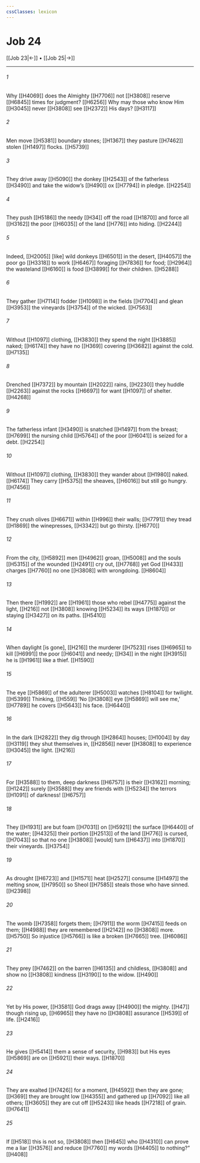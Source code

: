 ```yaml
---
cssClasses: lexicon
---
```


# Job 24

[[Job 23|←]] • [[Job 25|→]]

---

###### 1
Why [[H4069]] does the Almighty [[H7706]] not [[H3808]] reserve [[H6845]] times for judgment? [[H6256]] Why may those who know Him [[H3045]] never [[H3808]] see [[H2372]] His days? [[H3117]]

###### 2
Men move [[H5381]] boundary stones; [[H1367]] they pasture [[H7462]] stolen [[H1497]] flocks. [[H5739]]

###### 3
They drive away [[H5090]] the donkey [[H2543]] of the fatherless [[H3490]] and take the widow’s [[H490]] ox [[H7794]] in pledge. [[H2254]]

###### 4
They push [[H5186]] the needy [[H34]] off the road [[H1870]] and force all [[H3162]] the poor [[H6035]] of the land [[H776]] into hiding. [[H2244]]

###### 5
Indeed, [[H2005]] [like] wild donkeys [[H6501]] in the desert, [[H4057]] the poor go [[H3318]] to work [[H6467]] foraging [[H7836]] for food; [[H2964]] the wasteland [[H6160]] is food [[H3899]] for their children. [[H5288]]

###### 6
They gather [[H7114]] fodder [[H1098]] in the fields [[H7704]] and glean [[H3953]] the vineyards [[H3754]] of the wicked. [[H7563]]

###### 7
Without [[H1097]] clothing, [[H3830]] they spend the night [[H3885]] naked; [[H6174]] they have no [[H369]] covering [[H3682]] against the cold. [[H7135]]

###### 8
Drenched [[H7372]] by mountain [[H2022]] rains, [[H2230]] they huddle [[H2263]] against the rocks [[H6697]] for want [[H1097]] of shelter. [[H4268]]

###### 9
The fatherless infant [[H3490]] is snatched [[H1497]] from the breast; [[H7699]] the nursing child [[H5764]] of the poor [[H6041]] is seized for a debt. [[H2254]]

###### 10
Without [[H1097]] clothing, [[H3830]] they wander about [[H1980]] naked. [[H6174]] They carry [[H5375]] the sheaves, [[H6016]] but still go hungry. [[H7456]]

###### 11
They crush olives [[H6671]] within [[H996]] their walls; [[H7791]] they tread [[H1869]] the winepresses, [[H3342]] but go thirsty. [[H6770]]

###### 12
From the city, [[H5892]] men [[H4962]] groan, [[H5008]] and the souls [[H5315]] of the wounded [[H2491]] cry out, [[H7768]] yet God [[H433]] charges [[H7760]] no one [[H3808]] with wrongdoing. [[H8604]]

###### 13
Then there [[H1992]] are [[H1961]] those who rebel [[H4775]] against the light, [[H216]] not [[H3808]] knowing [[H5234]] its ways [[H1870]] or staying [[H3427]] on its paths. [[H5410]]

###### 14
When daylight [is gone], [[H216]] the murderer [[H7523]] rises [[H6965]] to kill [[H6991]] the poor [[H6041]] and needy; [[H34]] in the night [[H3915]] he is [[H1961]] like a thief. [[H1590]]

###### 15
The eye [[H5869]] of the adulterer [[H5003]] watches [[H8104]] for twilight. [[H5399]] Thinking, [[H559]] ‘No [[H3808]] eye [[H5869]] will see me,’ [[H7789]] he covers [[H5643]] his face. [[H6440]]

###### 16
In the dark [[H2822]] they dig through [[H2864]] houses; [[H1004]] by day [[H3119]] they shut themselves in, [[H2856]] never [[H3808]] to experience [[H3045]] the light. [[H216]]

###### 17
For [[H3588]] to them,  deep darkness [[H6757]] is their [[H3162]] morning; [[H1242]] surely [[H3588]] they are friends with [[H5234]] the terrors [[H1091]] of darkness! [[H6757]]

###### 18
They [[H1931]] are but foam [[H7031]] on [[H5921]] the surface [[H6440]] of the water; [[H4325]] their portion [[H2513]] of the land [[H776]] is cursed, [[H7043]] so that no one [[H3808]] [would] turn [[H6437]] into [[H1870]] their vineyards. [[H3754]]

###### 19
As drought [[H6723]] and [[H1571]] heat [[H2527]] consume [[H1497]] the melting snow, [[H7950]] so Sheol [[H7585]] steals those who have sinned. [[H2398]]

###### 20
The womb [[H7358]] forgets them; [[H7911]] the worm [[H7415]] feeds on them; [[H4988]] they are remembered [[H2142]] no [[H3808]] more. [[H5750]] So injustice [[H5766]] is like a broken [[H7665]] tree. [[H6086]]

###### 21
They prey [[H7462]] on the barren [[H6135]] and childless, [[H3808]] and show no [[H3808]] kindness [[H3190]] to the widow. [[H490]]

###### 22
Yet by His power, [[H3581]] God drags away [[H4900]] the mighty. [[H47]] though rising up, [[H6965]] they have no [[H3808]] assurance [[H539]] of life. [[H2416]]

###### 23
He gives [[H5414]] them  a sense of security, [[H983]] but His eyes [[H5869]] are on [[H5921]] their ways. [[H1870]]

###### 24
They are exalted [[H7426]] for a moment, [[H4592]] then they are gone; [[H369]] they are brought low [[H4355]] and gathered up [[H7092]] like all others; [[H3605]] they are cut off [[H5243]] like heads [[H7218]] of grain. [[H7641]]

###### 25
If [[H518]] this is not so, [[H3808]] then [[H645]] who [[H4310]] can prove me a liar [[H3576]] and reduce [[H7760]] my words [[H4405]] to nothing?” [[H408]]

